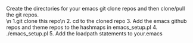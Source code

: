 Create the directories for your emacs git clone repos and then clone/pull the git repos.<br>
\n
1.git clone this repo\n
2. cd to the cloned repo
3. Add the emacs github repos and theme repos to the hashmaps in emacs_setup.pl
4. ./emacs_setup.pl
5. Add the loadpath statements to your.emacs

